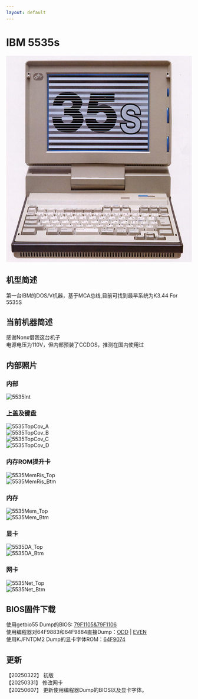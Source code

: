 ```yaml
---
layout: default
---
```


# IBM 5535s
![5535TOP](./5535s.png)<br />

## 机型简述
第一台IBM的DOS/V机器，基于MCA总线,目前可找到最早系统为K3.44 For 5535S<br />

## 当前机器简述
感谢Nonx借我这台机子<br />
电源电压为110V，但内部预装了CCDOS，推测在国内使用过<br />

## 内部照片
### 内部
![5535Int](./P1040098.JPG)<br />
### 上盖及键盘
![5535TopCov_A](./P1040094.JPG)<br />
![5535TopCov_B](./P1040095.JPG)<br />
![5535TopCov_C](./P1040096.JPG)<br />
![5535TopCov_D](./P1040097.JPG)<br />
### 内存ROM提升卡
![5535MemRis_Top](./P1040085.JPG)<br />
![5535MemRis_Btm](./P1040086.JPG)<br />
### 内存
![5535Mem_Top](./P1040087.JPG)<br />
![5535Mem_Btm](./P1040088.JPG)<br />
### 显卡
![5535DA_Top](./P1040092.JPG)<br />
![5535DA_Btm](./P1040093.JPG)<br />
### 网卡
![5535Net_Top](./P1040089.JPG)<br />
![5535Net_Btm](./P1040091.JPG)<br />

## BIOS固件下载
使用getbio55 Dump的BIOS: [79F1105&79F1106](./files/SYSBIOS_5535S.BIN)<br />
使用编程器对64F9883和64F9884直接Dump：[ODD](./files/IBM5535S-BIO-ODD.Bin) | [EVEN](./files/IBM5535S-BIO-EVEN.Bin)<br />
使用KJFNTDM2 Dump的显卡字体ROM：[64F9074](./files/knjdmp512.7z)<br />
## 更新
【20250322】 初版 <br />
【20250331】 修改网卡<br />
【20250607】 更新使用编程器Dump的BIOS以及显卡字体。